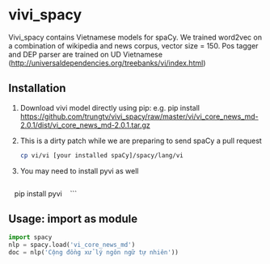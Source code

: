 # vivi_spacy
Vivi_spacy contains Vietnamese models for spaCy. We trained word2vec on a combination of wikipedia and news corpus, vector size = 150. Pos tagger and DEP parser are trained on UD Vietnamese (http://universaldependencies.org/treebanks/vi/index.html)
## Installation 
1. Download vivi model directly using pip: e.g. pip install https://github.com/trungtv/vivi_spacy/raw/master/vi/vi_core_news_md-2.0.1/dist/vi_core_news_md-2.0.1.tar.gz

2. This is a dirty patch while we are preparing to send spaCy a pull request 
    ```bash 
    cp vi/vi [your installed spaCy]/spacy/lang/vi
    ```
3. You may need to install pyvi as well
    ```bash 
    pip install pyvi 
    ```

## Usage: import as module 
```python
import spacy
nlp = spacy.load('vi_core_news_md')
doc = nlp('Cộng đồng xử lý ngôn ngữ tự nhiên'))
```

